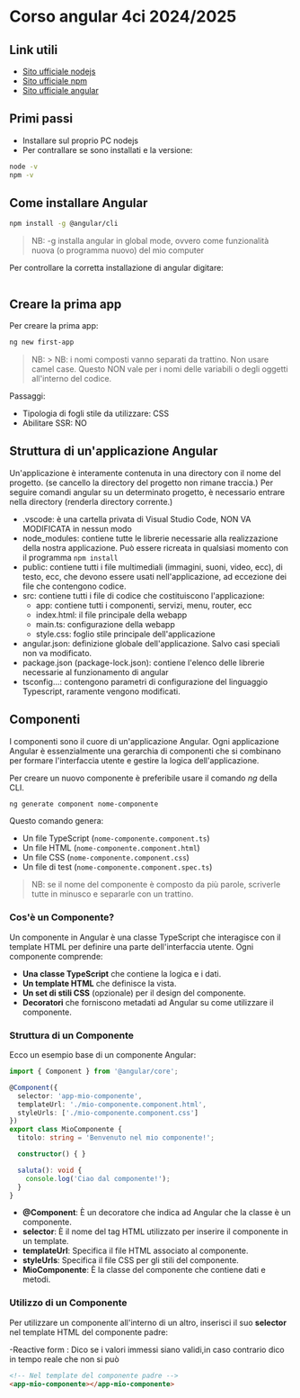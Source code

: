 # Corso angular 4ci 2024/2025

## Link utili

- [Sito ufficiale nodejs](https://nodejs.org/en)
- [Sito ufficiale npm](https://www.npmjs.com/)
- [Sito ufficiale angular](https://angular.dev/)

## Primi passi
- Installare sul proprio PC nodejs
- Per contrallare se sono installati e la versione:
```bash
node -v
npm -v
```

## Come installare Angular
```bash
npm install -g @angular/cli
```  
> NB: -g installa angular in global mode, ovvero come funzionalità nuova (o programma nuovo) del mio computer  

Per controllare la corretta installazione di angular digitare: 
```bash ng version
```

## Creare la prima app
Per creare la prima app: 
```bash
ng new first-app
```  
> NB: > NB: i nomi composti vanno separati da trattino. Non usare camel case. Questo NON vale per i nomi delle variabili o degli oggetti all\'interno del codice.

Passaggi:
- Tipologia di fogli stile da utilizzare: CSS
- Abilitare SSR: NO

## Struttura di un'applicazione Angular
Un'applicazione è interamente contenuta in una directory con il nome del progetto. (se cancello la directory del progetto non rimane traccia.)
Per seguire comandi angular su un determinato progetto, è necessario entrare nella directory (renderla directory corrente.)

- .vscode: è una cartella privata di Visual Studio Code, NON VA MODIFICATA in nessun modo
- node_modules: contiene tutte le librerie necessarie alla realizzazione della nostra applicazione. Può essere ricreata in qualsiasi momento con il programma ```npm install```
- public: contiene tutti i file multimediali (immagini, suoni, video, ecc), di testo, ecc, che devono essere usati nell'applicazione, ad eccezione dei file che contengono codice.
- src: contiene tutti i file di codice che costituiscono l'applicazione:  
  - app: contiene tutti i componenti, servizi, menu, router, ecc
  - index.html: il file principale della webapp
  - main.ts: configurazione della webapp 
  - style.css: foglio stile principale dell'applicazione
- angular.json: definizione globale dell'applicazione. Salvo casi speciali non va modificato.
- package.json (package-lock.json): contiene l'elenco delle librerie necessarie al funzionamento di angular
- tsconfig...: contengono parametri di configurazione del linguaggio Typescript, raramente vengono modificati.

## Componenti

I componenti sono il cuore di un'applicazione Angular. Ogni applicazione Angular è essenzialmente una gerarchia di componenti che si combinano per formare l'interfaccia utente e gestire la logica dell'applicazione.

Per creare un nuovo componente è preferibile usare il comando *ng* della CLI.
```bash
ng generate component nome-componente
```

Questo comando genera:

- Un file TypeScript (`nome-componente.component.ts`)
- Un file HTML (`nome-componente.component.html`)
- Un file CSS (`nome-componente.component.css`)
- Un file di test (`nome-componente.component.spec.ts`)

> NB: se il nome del componente è composto da più parole, scriverle tutte in minusco e separarle con un trattino.

### Cos'è un Componente?

Un componente in Angular è una classe TypeScript che interagisce con il template HTML per definire una parte dell'interfaccia utente. Ogni componente comprende:

- **Una classe TypeScript** che contiene la logica e i dati.
- **Un template HTML** che definisce la vista.
- **Un set di stili CSS** (opzionale) per il design del componente.
- **Decoratori** che forniscono metadati ad Angular su come utilizzare il componente.

### Struttura di un Componente

Ecco un esempio base di un componente Angular:

```typescript
import { Component } from '@angular/core';

@Component({
  selector: 'app-mio-componente',
  templateUrl: './mio-componente.component.html',
  styleUrls: ['./mio-componente.component.css']
})
export class MioComponente {
  titolo: string = 'Benvenuto nel mio componente!';

  constructor() { }

  saluta(): void {
    console.log('Ciao dal componente!');
  }
}
```

- **@Component**: È un decoratore che indica ad Angular che la classe è un componente.
- **selector**: È il nome del tag HTML utilizzato per inserire il componente in un template.
- **templateUrl**: Specifica il file HTML associato al componente.
- **styleUrls**: Specifica il file CSS per gli stili del componente.
- **MioComponente**: È la classe del componente che contiene dati e metodi.

### Utilizzo di un Componente

Per utilizzare un componente all'interno di un altro, inserisci il suo **selector** nel template HTML del componente padre:



-Reactive form : Dico se i valori immessi siano validi,in caso contrario dico in tempo reale che non si può
```html
<!-- Nel template del componente padre -->
<app-mio-componente></app-mio-componente>
```
